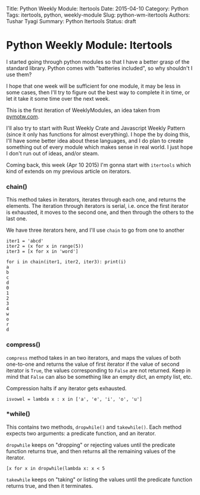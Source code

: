 Title: Python Weekly Module: Itertools 
Date: 2015-04-10
Category: Python
Tags: itertools, python, weekly-module
Slug: python-wm-itertools
Authors: Tushar Tyagi
Summary: Python Itertools
Status: draft

# Python Weekly Module: Itertools

I started going through python modules so that I have a better grasp of the
standard library. Python comes with "batteries included", so why shouldn't I
use them?

I hope that one week will be sufficient for one module, it may be less in
some cases, then I'll try to figure out the best way to complete it in time,
or let it take it some time over the next week.

This is the first iteration of WeeklyModules, an idea taken from
[pymotw.com](http://pymotw.com/2/contents.html).

I'll also try to start with Rust Weekly Crate and Javascript Weekly Pattern
(since it only has functions for almost everything). I hope the by doing this,
I'll have some  better idea about these languages, and I do plan to create
something out of every module which makes sense in real world. I just hope I
don't run out of ideas, and/or steam.

Coming back, this week (Apr 10 2015) I'm gonna start with `itertools` which
kind of extends on my previous article on iterators.

### chain() ###
This method takes in iterators, iterates through each one, and returns the
elements. The iteration through iterators is serial, i.e. once the first
iterator is exhausted, it moves to the second one, and then through the
others to the last one.

We have three iterators here, and I'll use `chain` to go from one to another

	iter1 = 'abcd'
	iter2 = (x for x in range(5))
	iter3 = [x for x in 'word']

	for i in chain(iter1, iter2, iter3): print(i)
	a
	b
	c
	d
	0
	1
	2
	3
	4
	w
	o
	r
	d

### compress() ###
`compress` method takes in an two iterators, and maps the values of both
one-to-one and returns the value of first iterator if the value of second
iterator is `True`, the values corresponding to `False` are not returned.
Keep in mind that `False` can also be something like an empty dict, an
empty list, etc.

Compression halts if any iterator gets exhausted.

	isvowel = lambda x : x in ['a', 'e', 'i', 'o', 'u']


### *while() ###
This contains two methods, `dropwhile()` and `takewhile()`. Each method
expects two arguments:  a predicate function, and an  iterator.

`dropwhile` keeps on "dropping" or rejecting values until the predicate
function returns true, and then returns all the remaining values of the
iterator.

	[x for x in dropwhile(lambda x: x < 5

`takewhile` keeps on "taking" or listing the values until the predicate
function returns true, and then it terminates.

